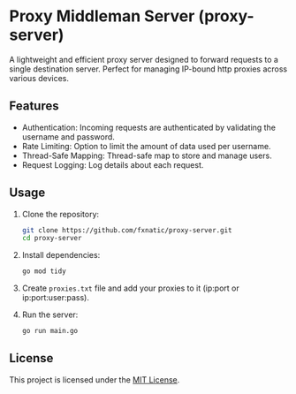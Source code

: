 # Proxy Middleman Server (proxy-server)

A lightweight and efficient proxy server designed to forward requests to a single destination server. Perfect for managing IP-bound http proxies across various devices.

## Features

- Authentication: Incoming requests are authenticated by validating the username and password.
- Rate Limiting: Option to limit the amount of data used per username.
- Thread-Safe Mapping: Thread-safe map to store and manage users.
- Request Logging: Log details about each request.

## Usage

1. Clone the repository:
    ```bash
    git clone https://github.com/fxnatic/proxy-server.git
    cd proxy-server
    ```

2. Install dependencies:
    ```bash
    go mod tidy
    ```

3. Create `proxies.txt` file and add your proxies to it (ip:port or ip:port:user:pass).

4. Run the server:
    ```bash
    go run main.go
    ```

## License

This project is licensed under the [MIT License](/LICENSE).
